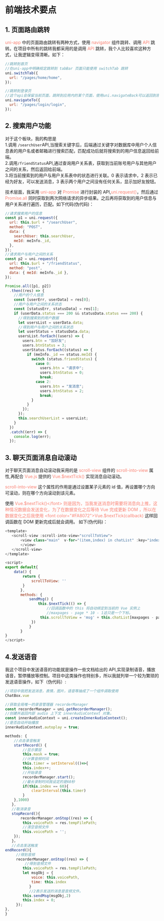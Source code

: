 # 前端技术要点

## 1. 页面路由跳转

<font color="#FA8072"> uni-app </font> 中的页面路由跳转有两种方式，使用 <font color="#FA8072">navigator</font> 组件跳转、调用 <font color="#FA8072">API</font> 跳转。在项目中所有的跳转我都采用的是调用 <font color="#FA8072">API</font> 跳转，我个人比较喜欢这种方式，让我逻辑变得清晰。如下：

```js
//跳转到首页
//在uni-app中明确规定跳转到 tabBar 页面只能使用 switchTab 跳转
uni.switchTab({
  url: "/pages/home/home",
});

//跳转到登录页
//这个api会保留当前页面，跳转到应用内的某个页面，使用uni.navigateBack可以返回到原页面。
uni.navigateTo({
  url: "/pages/login/login",
});
```

## 2. 搜索用户功能

对于这个板块，我的构思是  
1.调用 `/searchUser`API,当搜索关键字后，后端通过关键字对数据库中用户个人信息表的用户名或者邮箱进行搜索匹配，匹配成功后就将搜索到的用户信息返回给前端。  
2.调用`/friendStatus`API,通过查询用户关系表，获取到当前账号用户与其他用户之间的关系，然后返回给前端。  
3.将当前搜索到的用户与用户关系表中的状态进行关联。0 表示请求中，2 表示已经为好友，可以发送消息，3 表示两个用户之间没有任何关系，显示加好友按钮。

技术层面，我采用 <font color="#FA8072">uni-app</font> 对 <font color="#FA8072">Promise</font> 进行封装的 API,<font color="#FA8072">uni.request()</font>，然后通过 <font color="#FA8072">Promise.all</font> 同时获取到两次网络请求的异步结果。之后再将获取到的用户信息与用户关系进行遍历，匹配。如下代码(伪代码)：

```js
//请求搜索用户的信息
const p1 = uni.request({
  url: this.$url + "/searchUser",
  method: "POST",
  data: {
    searchUser: this.searchUser,
    meId: meInfo._id,
  },
});
//请求用户与用户之间的关系
const p2 = uni.request({
  url: this.$url + "/friendStatus",
  method: "post",
  data: { meId: meInfo._id },
});

Promise.all([p1, p2])
  .then((res) => {
    //用户的个人信息
    const [userErr, userData] = res[0];
    //用户与用户之间的关系状态
    const [statusErr, statusData] = res[1];
    if (userData.status === 200 && statusData.status === 200) {
      //得到搜索到的用户数据
      let usersList = userData.data;
      //得到用户与用户之间的关系状态
      let userStatus = statusData.data;
      usersList.forEach((users) => {
        users.btn = "加好友";
        users.btnStatus = 3;
        userStatus.forEach((status) => {
          if (meInfo._id == status.meId) {
            switch (status.friendStatus) {
              case 0:
                users.btn = "请求中";
                users.btnStatus = 0;
                break;
              case 2:
                users.btn = "发消息";
                users.btnStatus = 2;
                break;
            }
          }
        });
      });
      this.searchUserList = usersList;
    }
  })
  .catch((err) => {
    console.log(err);
  });
```

## 3. 聊天页面消息自动滚动

对于聊天页面消息自动滚动我采用的是 <font color="#FA8072">scroll-view</font> 组件的 <font color="#FA8072">scroll-into-view</font> 属性,再配合 <font color="#FA8072">Vue.js</font> 提供的 <font color="#FA8072">Vue.\$nextTick()</font> 实现消息自动滚动。

<font color="#FA8072">scroll-into-view</font> 这个属性的作用是通过设置某子元素的 id 值，再设置哪个方向可滚动，则在哪个方向滚动到该元素。

使用 <font color="#FA8072">Vue.$nextTick()</font> 则是因为，当我发送消息时需要将消息向上推，这种情况数据会发送变化，为了在数据变化之后等待 Vue 完成更新 DOM ，所以在数据变化之后我使用 <font color="#FA8072">Vue.$nextTick(callback)</font> 这样回调函数在 DOM 更新完成后就会调用。
如下(伪代码)：

```js
<template>
   <scroll-view :scroll-into-view="scrollToView">
       <view class="main"  v-for="(item,index) in chatList" :key="index" :id="'msg'+item.tip">
       </view>
   </scroll-view>
</template>

<script>
export default{
	data() {
		return {
			scrollToView: ''
		}
       },
       methods: {
           sendMsg() {
               this.$nextTick(() => {
                   //回调函数中的 this 将自动绑定到当前的 Vue 实例上
                   //maxpages - page * 10 - 1这只是一个下标。
				this.scrollToView = 'msg' + this.chatList[maxpages - page * 10 - 1].tip;
			})
           }
       }
}
</script>
```

## 4.发送语音

我这个项目中发送语音的功能就是操作一些文档给出的 API,实现录制语音，播放语音，暂停播放等控制。项目中这类操作也特别多，所以我就列举一个较为繁琐的发送语音操作，如下（伪代码）:

```js
//项目中我把发送消息，表情，图片，语音等抽成了一个组件调取使用
ChatBox.vue

//获取全局唯一的录音管理器 recorderManager
const recorderManager = uni.getRecorderManager();
//创建并返回内部 audio 上下文 innerAudioContext 对象。
const innerAudioContext = uni.createInnerAudioContext();
//是否自动开始播放
innerAudioContext.autoplay = true;

methods: {
    //点击录音触发
    startRecord() {
	    //显示蒙层
        this.mask = true;
	    //计算音频时间
	    this.timer = setInterval(()=>{
        this.index++;
        //开始录音
        recorderManager.start();
        //最长录制时间我设定的是60秒
		if(this.index == 60){
			clearInterval(this.timer)
		}
	},1000)
   },
   //取消录音
   stopRecord(){
       recorderManager.onStop((res) => {
        this.voicePath = res.tempFilePath;
        //清空音频文件
        this.voicePath = '';
	});
   }，
   //点击发送触发
endRecord(){
	 //得到音频
	 recorderManager.onStop((res) => {
		 //得到音频文件
	    this.voicePath = res.tempFilePath;
		let msgObj = {
			voice: this.voicePath,
			time: this.index
           }
           //2表示发送的消息是音频文件。
		this.sendMsg(msgObj,2)
		this.index = 0;
	 });
},
}
```





